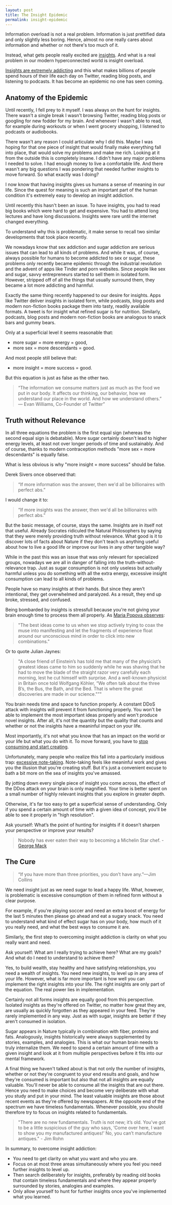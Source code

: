 ```yaml
---
layout: post
title: The Insight Epidemic
permalink: insight-epidemic
---
```


Information overload is not a real problem. Information is just prettified data and only slightly less boring. Hence, almost no one really cares about information and whether or not there's too much of it.  

Instead, what gets people really excited are [insights](https://tjcx.me/posts/defense-self-help/).  And what is a real problem in our modern hyperconnected world is insight overload. 


[Insights are extremely addicting](/twitter) and this what makes billions of people spend hours of their life each day on Twitter, reading blog posts, and listening to podcasts. It has become an epidemic no one has seen coming. 

## Anatomy of the Epidemic

Until recently, I fell prey to it myself. I was always on the hunt for insights. There wasn't a single break I wasn't browsing Twitter, reading blog posts or googling for new fodder for my brain. And whenever I wasn't able to read, for example during workouts or when I went grocery shopping, I listened to podcasts or audiobooks.  

There wasn't any reason I could articulate why I did this. Maybe I was hoping for that one piece of insight that would finally make everything fall into place, that would solve my problems and make me rich. Looking at it from the outside this is completely insane. I didn't have any major problems I needed to solve. I had enough money to live a comfortable life. And there wasn't any big questions I was pondering that needed further insights to move forward. So what exactly was I doing?

I now know that having insights gives us humans a sense of meaning in our life. Since the quest for meaning is such an important part of the human condition it's extremely easy to develop an insight addiction. 

Until recently this hasn't been an issue.  To have insights, you had to read big books which were hard to get and expensive. You had to attend long lectures and have long discussions. Insights were rare until the internet changed everything. 

To understand why this is problematic, it make sense to recall two similar developments that took place recently. 

We nowadays know that sex addiction and sugar addiction are serious issues that can lead to all kinds of problems. And while it was, of course, always possible for humans to become addicted to sex or sugar, these problems only recently became epidemic through the industrial revolution and the advent of apps like Tinder and porn websites. Since people like sex and sugar, savvy entrepreneurs started to sell them in isolated form. However, stripped off of all the things that usually surround them, they became a lot more addicting and harmful. 

Exactly the same thing recently happened to our desire for insights. Apps like Twitter deliver insights in isolated form, while podcasts, blog posts and modern non-fiction books package them into tasty, readily available formats. A tweet is for insight what refined sugar is for nutrition. Similarly, podcasts, blog posts and modern non-fiction books are analogous to snack bars and gummy bears. 

Only at a superficial level it seems reasonable that:

- more sugar = more energy = good,
- more sex = more descendants = good.

And most people still believe that:

- more insight = more success = good.

But this equation is just as false as the other two. 

> “The information we consume matters just as much as the food we put in our body. It affects our thinking, our behavior, how we understand our place in the world. And how we understand others.” — Evan Williams, Co-Founder of Twitter”

## Truth without Relevance

In all three equations the problem is the first equal sign (whereas the second equal sign is debatable). More sugar certainly doesn't lead to higher energy levels, at least not over longer periods of time and sustainably. And of course, thanks to modern contraception methods "more sex = more descendants" is equally false. 

What is less obvious is why "more insight = more success" should be false.

Derek Sivers once observed that:

> “If more information was the answer, then we'd all be billionaires with perfect abs.”

I would change it to:

> “If more insights was the answer, then we'd all be billionaires with perfect abs.”

But the basic message, of course, stays the same. Insights are in itself not that useful. Already Socrates ridiculed the Natural Philosophers by saying that they were merely providing truth without relevance. What good is it to discover lots of facts about Nature if they don't teach us anything useful about how to live a good life or improve our lives in any other tangible way?

While in the past this was an issue that was only relevant for specialized groups, nowadays we are all in danger of falling into the truth-without-relevance trap. Just as sugar consumption is not only useless but actually harmful unless you do something with all the extra energy, excessive insight consumption can lead to all kinds of problems.

People have so many insights at their hands. But since they aren't intentional, they get overwhelmed and paralyzed. As a result, they end up broke, stressed, and confused. 

Being bombarded by insights is stressfull because you're not giving your brain enough time to process them all properly. As [Maria Popova observes](https://www.brainpickings.org/2019/10/23/13-learnings-13-years/):

>"The best ideas come to us when we stop actively trying to coax the muse into manifesting and let the fragments of experience float around our unconscious mind in order to click into new combinations."

Or to quote Julian Jaynes:

>"A close friend of Einstein’s has told me that many of the physicist’s greatest ideas came to him so suddenly while he was shaving that he had to move the blade of the straight razor very carefully each morning, lest he cut himself with surprise. And a well-known physicist in Britain once told Wolfgang Köhler, “We often talk about the three B’s, the Bus, the Bath, and the Bed. That is where the great discoveries are made in our science."”"

You brain needs time and space to function properly. A constant DDoS attack with insights will prevent it from functioning properly. You won't be able to implement the most important ideas properly and won't produce novel insights. After all, it's not the quantity but the quality that counts and whether or not the insights have a meaninful impact on your life.

Most importantly, it's not what you know that has an impact on the world or your life but what you do with it. To move forward, you have to [stop consuming and start creating](https://tjcx.me/posts/consumption-distraction/).

Unfortunately, many people who realize this fall into a particularly insidious trap: [excessive note-taking](https://twitter.com/andy_matuschak/status/1247603555910864897). Note-taking feels like meaninful work and gives you the illusion that you're creating stuff. But it's just a convenient excuse to bath a bit more on the sea of insights you've amassed.

By jotting down every single piece of insight you come across, the effect of the DDos attack on your brain is only magnified. Your time is better spent on a small number of highly relevant insights that you explore in greater depth. 

Otherwise, it's far too easy to get a superficial sense of understanding. Only if you spend a certain amount of time with a given idea of concept, you'll be able to see it properly in "high resolution".


Ask yourself: What’s the point of hunting for insights if it doesn’t sharpen your perspective or improve your results?



> Nobody has ever eaten their way to becoming a Michelin Star chef. - [George Mack](https://twitter.com/george__mack/status/1237142076682317824)

## The Cure

> “If you have more than three priorities, you don’t have any.”—Jim Collins

We need insight just as we need sugar to lead a happy life. What, however, is problematic is excessive consumption of them in refined form without a clear purpose. 

For example, if you're playing soccer and need an extra boost of energy for the last 5 minutes then please go ahead and eat a sugary snack. You need to understand what kind of effect sugar has on your body, how much of it you really need, and what the best ways to consume it are.

Similarly, the first step to overcoming insight addiction is clarity on what you really want and need. 

Ask yourself: What am I really trying to achieve here? What are my goals? And what do I need to understand to achieve them? 

Yes, to build wealth, stay healthy and have satisfying relationships, you need a wealth of insights. You need new insights, to level up in any area of your life. However, what is far more important is how well you can implement the right insights into your life. The right insights are only part of the equation. The real power lies in implementation.

Certainly not all forms insights are equally good from this perspective. Isolated insights as they're offered on Twitter, no matter how great they are, are usually as quickly forgotten as they appeared in your feed. They're rarely implemented in any way. Just as with sugar, insights are better if they aren't consumed in isolation. 

Sugar appears in Nature typically in combination with fiber, proteins and fats. Analogously, insights historically were always supplemented by stories, examples, and analogies. This is what our human brain needs to truly internalize them. We need to spend a certain amount of time with a given insight and look at it from multiple perspectives before it fits into our mental framework. 

A final thing we haven't talked about is that not only the number of insights, whether or not they're congruent to your end results and goals, and how they're consumed is important but also that not all insights are equally valuable. You'll never be able to consume all the insights that are out there. Hence you need to make choices and become very deliberate with what you study and put in your mind. The least valuable insights are those about recent events as they're offered by newspapers. At the opposite end of the spectrum we have timeless fundamentals. Whenever possible, you should therefore try to focus on insights related to fundamentals.

> "There are no new fundamentals. Truth is not new; it’s old. You’ve got to be a little suspicious of the guy who says, ‘Come over here, I want to show you my manufactured antiques!’ No, you can’t manufacture antiques." - Jim Rohn

In summary, to overcome insight addiction:

- You need to get clarity on what you want and who you are.
- Focus on at most three areas simultaneously where you feel you need further insights to level up.
- Then search deliberately for insights, preferably by reading old books that contain timeless fundamentals and where they appear properly surrounded by stories, analogies and examples.
- Only allow yourself to hunt for further insights once you've implemented what you learned.
